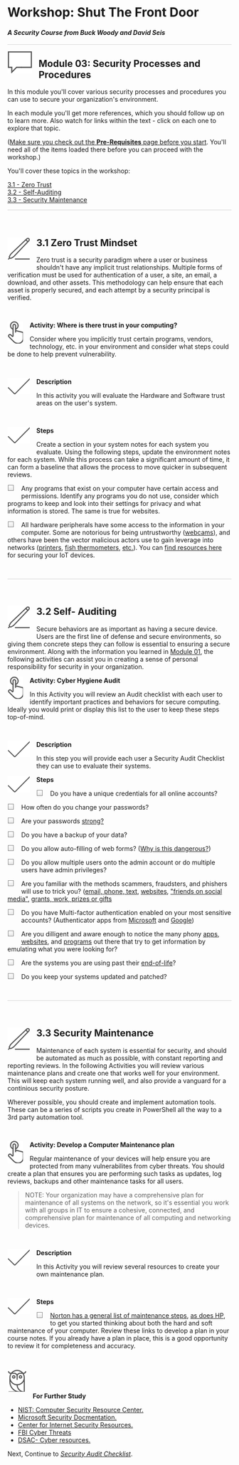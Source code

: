 # Workshop: Shut The Front Door

#### <i>A Security Course from Buck Woody and David Seis</i>

<p style="border-bottom: 1px solid lightgrey;"></p>

<img style="float: left; margin: 0px 15px 15px 0px;" src="../graphics/textbubble.png"> <h2>Module 03: Security Processes and Procedures</h2>

In this module you'll cover various security processes and procedures you can use to secure your organization's environment. 

In each module you'll get more references, which you should follow up on to learn more. Also watch for links within the text - click on each one to explore that topic.

(<a href="https://github.com/BuckWoody/presentations/blob/master/shut_the_front_door/shut_the_front_door/00%20-%20Pre-Requisites.md" target="_blank">Make sure you check out the <b>Pre-Requisites</b> page before you start</a>. You'll need all of the items loaded there before you can proceed with the workshop.)

You'll cover these topics in the workshop:
<dl>
  <dt><a href="#ZeroTrust" target="_blank">3.1 - Zero Trust</a></dt>
  <dt><a href="#SelfAudit" target="_blank">3.2 - Self-Auditing</a></dt>
  <dt><a href="#Maintenance" target="_blank">3.3 - Security Maintenance</a></dt>
</dl>

<p style="border-bottom: 1px solid lightgrey;"></p>
<br>

<h2 id="ZeroTrust"><img style="float: left; margin: 0px 15px 15px 0px;" src="../graphics/pencil2.png">3.1 Zero Trust Mindset</h2>
<p>Zero trust is a security paradigm where a user or business shouldn't have any implicit trust relationships. Multiple forms of verification must be used for authentication of a user, a site, an email, a download, and other assets. This methodology can help ensure that each asset is properly secured, and each attempt by a security principal is verified.</p> 

<br>
<p><img style="float: left; margin: 0px 15px 15px 0px;" src="../graphics/point1.png"><b>Activity: Where is there trust in your computing?</b></p>
<p>Consider where you implicitly trust certain programs, vendors, technology, etc. in your environment and consider what steps could be done to help prevent vulnerability.</p>

<br>
<p><img style="float: left; margin: 0px 15px 15px 0px;" src="../graphics/checkmark.png"><b>Description</b></p>

In this activity you will evaluate the Hardware and Software trust areas on the user's system.

<br>
<p><img style="float: left; margin: 0px 15px 15px 0px;" src="../graphics/checkmark.png"><b>Steps</b></p>

Create a section in your system notes for each system you evaluate. Using the following steps, update the environment notes for each system. While this process can take a significant amount of time, it can form a baseline that allows the process to move quicker in subsequent reviews. 

<p><img style="float: left; margin: 0px 15px 15px 0px;" src="../graphics/checkbox.png">  Any programs that exist on your computer have certain access and permissions. Identify any programs you do not use, consider which programs to keep and look into their settings for privacy and what information is stored. The same is true for websites.</p>
<p><img style="float: left; margin: 0px 15px 15px 0px;" src="../graphics/checkbox.png">  All hardware peripherals have some access to the information in your computer. Some are notorious for being untrustworthy (<a href="https://www.kaspersky.com/resource-center/threats/webcam-hacking">webcams</a>), and others have been the vector malicious actors use to gain leverage into networks (<a href="https://www.forbes.com/sites/leemathews/2020/08/31/800000-printers-vulnerable-28000-hacked/?sh=f9534d2d8a9f">printers</a>, <a href="https://www.entrepreneur.com/article/368943">fish thermometers</a>, <a href="https://www.iotforall.com/5-worst-iot-hacking-vulnerabilities">etc.</a>). You can <a href="https://www.bing.com/search?q=securing+iot+devices+at+home&form=QBLH&sp=-1&pq=securing+iot+devices+at+home&sc=1-28&qs=n&sk=&cvid=C33FB918074141EEBA10D5C354792C36">find resources here</a> for securing your IoT devices.</p>

<br>
<p style="border-bottom: 1px solid lightgrey;"></p>

<br>
<h2 id="SelfAudit"><img style="float: left; margin: 0px 15px 15px 0px;" src="../graphics/pencil2.png">3.2 Self- Auditing</h2>

Secure behaviors are as important as having a secure device. Users are the first line of defense and secure environments, so giving them concrete steps they can follow is essential to ensuring a secure environment. Along with the information you learned in [Module 01](https://github.com/BuckWoody/presentations/blob/master/shut_the_front_door/shut_the_front_door/Module01.md), the following activities can assist you in creating a sense of personal responsibility for security in your organization.

<p><img style="float: left; margin: 0px 15px 15px 0px;" src="../graphics/point1.png"><b>Activity: Cyber Hygiene Audit</b></p>

In this Activity you will review an Audit checklist with each user to identify important practices and behaviors for secure computing. Ideally you would print or display this list to the user to keep these steps top-of-mind. 

<br>
<p><img style="float: left; margin: 0px 15px 15px 0px;" src="../graphics/checkmark.png"><b>Description</b></p>

In this step you will provide each user a Security Audit Checklist they can use to evaluate their systems.

<p><img style="float: left; margin: 0px 15px 15px 0px;" src="../graphics/checkmark.png"><b>Steps</b></p>
<p><img style="float: left; margin: 0px 15px 15px 0px;" src="../graphics/checkbox.png">  Do you have a unique credentials for all online accounts? </p>
<p><img style="float: left; margin: 0px 15px 15px 0px;" src="../graphics/checkbox.png">  How often do you change your passwords?</p>
<p><img style="float: left; margin: 0px 15px 15px 0px;" src="../graphics/checkbox.png">  Are your passwords <a href="https://security.harvard.edu/use-strong-passwords">strong?</a></p>
<p><img style="float: left; margin: 0px 15px 15px 0px;" src="../graphics/checkbox.png">  Do you have a backup of your data?</p>
<p><img style="float: left; margin: 0px 15px 15px 0px;" src="../graphics/checkbox.png">  Do you allow auto-filling of web forms? (<a href="https://www.techadvisory.org/2019/01/the-dangers-of-autocomplete-passwords/">Why is this dangerous?</a>) </p>
<p><img style="float: left; margin: 0px 15px 15px 0px;" src="../graphics/checkbox.png">  Do you allow multiple users onto the admin account or do multiple users have admin privileges?</p>
<p><img style="float: left; margin: 0px 15px 15px 0px;" src="../graphics/checkbox.png">  Are you familiar with the methods scammers, fraudsters, and phishers will use to trick you? (<a href="https://www.consumer.ftc.gov/articles/how-recognize-and-avoid-phishing-scams">email, phone, text</a>, <a href="https://www.usa.gov/online-safety#item-37227">websites</a>, <a href="https://www.consumer.ftc.gov/blog/2020/10/scams-start-social-media">"friends on social media"</a>, <a href="https://www.consumer.ftc.gov/features/scam-alerts">grants, work, prizes or gifts</a></p>
<p><img style="float: left; margin: 0px 15px 15px 0px;" src="../graphics/checkbox.png">  Do you have Multi-factor authentication enabled on your most sensitive accounts? (Authenticator apps from <a href="https://play.google.com/store/apps/details?id=com.azure.authenticator&hl=en_US&gl=US">Microsoft</a> and <a href="https://play.google.com/store/apps/details?id=com.google.android.apps.authenticator2&hl=en_US&gl=US">Google</a>)
<p><img style="float: left; margin: 0px 15px 15px 0px;" src="../graphics/checkbox.png">  Are you dilligent and aware enough to notice the many phony <a href="https://nordvpn.com/blog/fake-apps/">apps</a>, <a href="https://www.asecurelife.com/how-to-spot-a-fake-website/">websites</a>, and <a href="https://www.cisecurity.org/daily-tip/know-how-to-spot-fake-software/">programs</a> out there that try to get information by emulating what you were looking for?
<p><img style="float: left; margin: 0px 15px 15px 0px;" src="../graphics/checkbox.png">  Are the systems you are using past their <a href="https://www.abcservices.com/the-risks-of-end-of-life-technology/">end-of-life</a>?
<p><img style="float: left; margin: 0px 15px 15px 0px;" src="../graphics/checkbox.png">  Do you keep your systems updated and patched?</p>

<br>
<p style="border-bottom: 1px solid lightgrey;"></p>

<br>
<h2 id="Maintenance"><img style="float: left; margin: 0px 15px 15px 0px;" src="../graphics/pencil2.png">3.3 Security Maintenance</h2>

Maintenance of each system is essential for security, and should be automated as much as possible, with constant reporting and reporting reviews. In the following Activities you will review various maintenance plans and create one that works well for your environment. This will keep each system running well, and also provide a vanguard for a continious security posture.

Wherever possible, you should create and implement automation tools. These can be a series of scripts you create in PowerShell all the way to a 3rd party automation tool.

<br>
<p><img style="float: left; margin: 0px 15px 15px 0px;" src="../graphics/point1.png"><b>Activity: Develop a Computer Maintenance plan</b></p>

Regular maintenance of your devices will help ensure you are protected from many vulnerabilites from cyber threats. You should create a plan that ensures you are performing such tasks as updates, log reviews, backups and other maintenance tasks for all users. 

> NOTE: Your organization may have a comprehensive plan for maintenance of all systems on the network, so it's essential you work with all groups in IT to ensure a cohesive, connected, and comprehensive plan for maintenance of all computing and networking devices.

<br>
<p><img style="float: left; margin: 0px 15px 15px 0px;" src="../graphics/checkmark.png"><b>Description</b></p>

In this Activity you will review several resources to create your own maintenance plan.

<br>
<p><img style="float: left; margin: 0px 15px 15px 0px;" src="../graphics/checkmark.png"><b>Steps</b></p>
<p><img style="float: left; margin: 0px 15px 15px 0px;" src="../graphics/checkbox.png">  <a href="https://us.norton.com/internetsecurity-how-to-computer-maintenance.html">Norton has a general list of maintenance steps</a>, <a href="https://www.hp.com/us-en/shop/tech-takes/10-essential-computer-maintenance-tips">as does HP</a>, to get you started thinking about both the hard and soft maintenance of your computer. Review these links to develop a plan in your course notes. If you already have a plan in place, this is a good opportunity to review it for completeness and accuracy.</p>

<br>
<p><img style="margin: 0px 15px 15px 0px;" src="../graphics/owl.png"><b>For Further Study</b></p>
<ul>
    <li><a href="https://csrc.nist.gov/" target="_blank">NIST: Computer Security Resource Center.</a></li>
    <li><a href="https://docs.microsoft.com/en-us/security/" target="_blank">Microsoft Security Docmentation.</a></li>
    <li><a href="https://www.cisecurity.org/resources/" target="_blank">Center for Internet Security Resources.</a></li>
    <li><a href="https://www.fbi.gov/investigate/cyber" target="_blank">FBI Cyber Threats</a></li>
    <li><a href="https://www.dsac.gov/topics/cyber-resources" target="_blank">DSAC- Cyber resources.</a></li>
</ul>

Next, Continue to <a href="https://github.com/BuckWoody/presentations/blob/master/shut_the_front_door/shut_the_front_door/Module03.md" target="_blank"><i> Security Audit Checklist</i></a>.
